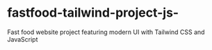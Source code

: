 # fastfood-tailwind-project-js-
Fast food website project featuring modern UI with Tailwind CSS and JavaScript
